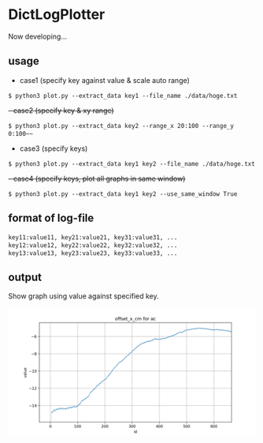 # DictLogPlotter
Now developing...

## usage
- case1 (specify key against value & scale auto range)
```
$ python3 plot.py --extract_data key1 --file_name ./data/hoge.txt
```

~~- case2 (specify key & xy range)~~
```
$ python3 plot.py --extract_data key2 --range_x 20:100 --range_y 0:100~~
```

- case3 (specify keys)
```
$ python3 plot.py --extract_data key1 key2 --file_name ./data/hoge.txt
```

~~- case4 (specify keys, plot all graphs in same window)~~
```
$ python3 plot.py --extract_data key1 key2 --use_same_window True
```

## format of log-file 

```
key11:value11, key21:value21, key31:value31, ...
key12:value12, key22:value22, key32:value32, ...
key13:value13, key23:value23, key33:value33, ...
```

## output
Show graph using value against specified key.

![Alt text](/images/sample.png)


